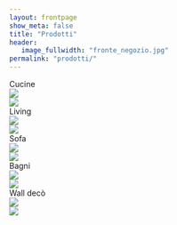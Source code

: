 ```yaml
---
layout: frontpage
show_meta: false
title: "Prodotti"
header:
   image_fullwidth: "fronte_negozio.jpg"
permalink: "prodotti/"
---
```

<div class="row fullWidth">
  <div class="small-10 medium-4 small-centered medium-uncentered columns">
    <div class="image-hover-wrapper">
      <span class="image-hover-wrapper-banner">Cucine</span>
        <a href="{{ site.url }}{{ site.baseurl }}/prodotti/cucine/">
          <div class="hide-for-small-only">
            <img src="{{ site.urlimg }}cucine_16x9.jpg">
          </div>
          <div class="show-for-small-only">
            <img src="{{ site.urlimg }}cucine_16x9.jpg">
          </div>
          <span class="image-hover-wrapper-reveal"/>
        </a>
    </div>
  </div>

  <div class="small-10 medium-4 small-centered medium-uncentered columns">
    <div class="image-hover-wrapper">
      <span class="image-hover-wrapper-banner">Living</span>
        <a href="{{ site.url }}{{ site.baseurl }}/prodotti/living">
          <div class="hide-for-small-only">
            <img src="{{ site.urlimg }}living_16x9.jpg">
          </div>
          <div class="show-for-small-only">
            <img src="{{ site.urlimg }}living_16x9.jpg">
          </div>
          <span class="image-hover-wrapper-reveal"/>
        </a>
    </div>
  </div>

  <div class="small-10 medium-4 small-centered medium-uncentered columns">
    <div class="image-hover-wrapper">
      <span class="image-hover-wrapper-banner">Sofa</span>
        <a href="{{ site.url }}{{ site.baseurl }}/prodotti/sofa" >
          <div class="hide-for-small-only">
            <img src="{{ site.urlimg }}sofa_16x9.jpg">
          </div>
          <div class="show-for-small-only">
            <img src="{{ site.urlimg }}sofa_16x9.jpg">
          </div>
          <span class="image-hover-wrapper-reveal"/>
        </a>
    </div>
  </div>

  <div class="small-10 medium-4 small-centered medium-uncentered medium-offset-2 columns">
    <div class="image-hover-wrapper">
      <span class="image-hover-wrapper-banner">Bagni</span>
        <a href="{{ site.url }}{{ site.baseurl }}/prodotti/bagni" >
          <div class="hide-for-small-only">
            <img src="{{ site.urlimg }}bagni_16x9.jpg">
          </div>
          <div class="show-for-small-only">
            <img src="{{ site.urlimg }}bagni_16x9.jpg">
          </div>
          <span class="image-hover-wrapper-reveal"/>
        </a>
    </div>
  </div>

  <div class="small-10 medium-4 small-centered medium-uncentered medium-end columns">
    <div class="image-hover-wrapper">
      <span class="image-hover-wrapper-banner">Wall decò</span>
        <a href="{{ site.url }}{{ site.baseurl }}/prodotti/walldeco" >
          <div class="hide-for-small-only">
            <img src="{{ site.urlimg }}walldeco_16x9.jpg">
          </div>
          <div class="show-for-small-only">
            <img src="{{ site.urlimg }}walldeco_16x9.jpg">
          </div>
          <span class="image-hover-wrapper-reveal"/>
        </a>
    </div>
  </div>
</div>